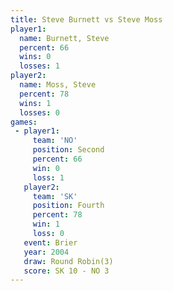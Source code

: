 ```yaml
---
title: Steve Burnett vs Steve Moss
player1:              
  name: Burnett, Steve
  percent: 66         
  wins: 0             
  losses: 1           
player2:              
  name: Moss, Steve   
  percent: 78         
  wins: 1             
  losses: 0           
games:
 - player1:          
     team: 'NO'      
     position: Second
     percent: 66     
     win: 0          
     loss: 1         
   player2:          
     team: 'SK'      
     position: Fourth
     percent: 78     
     win: 1          
     loss: 0         
   event: Brier        
   year: 2004          
   draw: Round Robin(3)
   score: SK 10 - NO 3 
---
```

